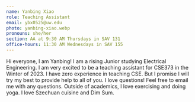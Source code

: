 ```yaml
---
name: Yanbing Xiao
role: Teaching Assistant
email: ybx0525@uw.edu
photo: yanbing-xiao.webp
pronouns: she/her
section: AA at 9:30 AM Thursdays in SAV 131
office-hours: 11:30 AM Wednesdays in SAV 155
---
```


Hi everyone, I am Yanbing! I am a rising Junior studying Electrical Engineering. I am very excited to be a teaching assistant for CSE373 in the Winter of 2023. I have zero experience in teaching CSE. But I promise I will try my best to provide help to all of you. I love questions! Feel free to email me with any questions. Outside of academics, I love exercising and doing yoga. I love Szechuan cuisine and Dim Sum.
